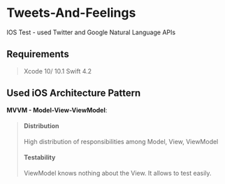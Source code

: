 # Tweets-And-Feelings
IOS Test - used Twitter and Google Natural Language APIs

## Requirements
> Xcode 10/ 10.1
> Swift 4.2

## Used iOS Architecture Pattern
**MVVM - Model-View-ViewModel**:
> #### Distribution
> High distribution of responsibilities among Model, View, ViewModel
> #### Testability
> ViewModel knows nothing about the View. It allows to test easily.
